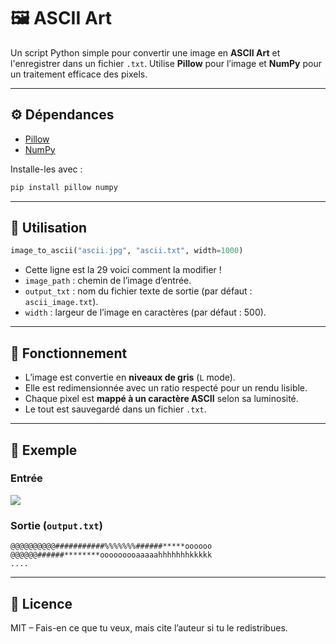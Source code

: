# 🖼️ ASCII Art

Un script Python simple pour convertir une image en **ASCII Art** et l'enregistrer dans un fichier `.txt`. Utilise **Pillow** pour l’image et **NumPy** pour un traitement efficace des pixels.

---

## ⚙️ Dépendances

* [Pillow](https://python-pillow.org/)
* [NumPy](https://numpy.org/)

Installe-les avec :

```bash
pip install pillow numpy
```

---

## 🚀 Utilisation

```python
image_to_ascii("ascii.jpg", "ascii.txt", width=1000)
```

* Cette ligne est la 29 voici comment la modifier !
* `image_path` : chemin de l’image d’entrée.
* `output_txt` : nom du fichier texte de sortie (par défaut : `ascii_image.txt`).
* `width` : largeur de l’image en caractères (par défaut : 500).

---

## 🧠 Fonctionnement

* L’image est convertie en **niveaux de gris** (`L` mode).
* Elle est redimensionnée avec un ratio respecté pour un rendu lisible.
* Chaque pixel est **mappé à un caractère ASCII** selon sa luminosité.
* Le tout est sauvegardé dans un fichier `.txt`.

---

## 📌 Exemple

### Entrée

![](exemple.jpg)

### Sortie (`output.txt`)

```
@@@@@@@@@@###########%%%%%%%######*****oooooo
@@@@@@######********ooooooooaaaaahhhhhhhkkkkk
....
```

---

## 📄 Licence

MIT – Fais-en ce que tu veux, mais cite l’auteur si tu le redistribues.
